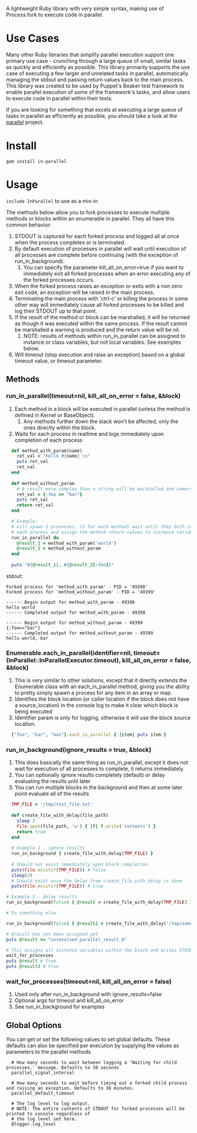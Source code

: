 
A lightweight Ruby library with very simple syntax, making use of Process.fork to execute code in parallel.

# Use Cases
Many other Ruby libraries that simplify parallel execution support one primary use case - crunching through a large queue of small, similar tasks as quickly and efficiently as possible.  This library primarily supports the use case of executing a few larger and unrelated tasks in parallel, automatically managing the stdout and passing return values back to the main process. This library was created to be used by Puppet's Beaker test framework to enable parallel execution of some of the framework's tasks, and allow users to execute code in parallel within their tests.

If you are looking for something that excels at executing a large queue of tasks in parallel as efficiently as possible, you should take a look at the [parallel](https://github.com/grosser/parallel) project.

# Install
```gem install in-parallel```

# Usage
```include InParallel``` to use as a mix-in

The methods below allow you to fork processes to execute multiple methods or blocks within an enumerable in parallel.  They all have this common behavior:
1. STDOUT is captured for each forked process and logged all at once when the process completes or is terminated.
1. By default execution of processes in parallel will wait until execution of all processes are complete before continuing (with the exception of run_in_background).
    1. You can specify the parameter kill_all_on_error=true if you want to immediately exit all forked processes when an error executing any of the forked processes occurs.
1. When the forked process raises an exception or exits with a non zero exit code, an exception will be raised in the main process.
1. Terminating the main process with 'ctrl-c' or killing the process in some other way will immediately cause all forked processes to be killed and log their STDOUT up to that point.
1. If the result of the method or block can be marshalled, it will be returned as though it was executed within the same process.  If the result cannot be marshalled a warning is produced and the return value will be nil.
    1. NOTE: results of methods within run_in_parallel can be assigned to instance or class variables, but not local variables.  See examples below.
1. Will timeout (stop execution and raise an exception) based on a global timeout value, or timeout parameter.

## Methods
### run_in_parallel(timeout=nil, kill_all_on_error = false, &block)
1. Each method in a block will be executed in parallel (unless the method is defined in Kernel or BaseObject).
    1. Any methods further down the stack won't be affected, only the ones directly within the block.
1. Waits for each process in realtime and logs immediately upon completion of each process

```ruby
  def method_with_param(name)
    ret_val = "hello #{name} \n"
    puts ret_val
    ret_val
  end
  
  def method_without_param
    # A result more complex than a string will be marshalled and unmarshalled and work
    ret_val = {:foo => "bar"}
    puts ret_val
    return ret_val
  end

  # Example:
  # will spawn 2 processes, (1 for each method) wait until they both complete, log chunked STDOUT/STDERR for
  # each process and assign the method return values to instance variables:
  run_in_parallel do
    @result_1 = method_with_param('world')
    @result_2 = method_without_param
  end
  
  puts "#{@result_1}, #{@result_2[:foo]}"
```
stdout:
```
Forked process for 'method_with_param' - PID = '49398'
Forked process for 'method_without_param' - PID = '49399'

------ Begin output for method_with_param - 49398
hello world
------ Completed output for method_with_param - 49398

------ Begin output for method_without_param - 49399
{:foo=>"bar"}
------ Completed output for method_without_param - 49399
hello world, bar
```
### Enumerable.each_in_parallel(identifier=nil, timeout=(InParallel::InParallelExecutor.timeout), kill_all_on_error = false, &block)
1. This is very similar to other solutions, except that it directly extends the Enumerable class with an each_in_parallel method, giving you the ability to pretty simply spawn a process for any item in an array or map.
1. Identifies the block location (or caller location if the block does not have a source_location) in the console log to make it clear which block is being executed
1. Identifier param is only for logging, otherwise it will use the block source location.

```ruby
  ["foo", "bar", "baz"].each_in_parallel { |item| puts item }
```

### run_in_background(ignore_results = true, &block)
1. This does basically the same thing as run_in_parallel, except it does not wait for execution of all processes to complete, it returns immediately.
1. You can optionally ignore results completely (default) or delay evaluating the results until later
1. You can run multiple blocks in the background and then at some later point evaluate all of the results

```ruby
  TMP_FILE = '/tmp/test_file.txt'
  
  def create_file_with_delay(file_path)
    sleep 2
    File.open(file_path, 'w') { |f| f.write('contents') }
    return true
  end
  
  # Example 1 - ignore results
  run_in_background { create_file_with_delay(TMP_FILE) }
  
  # Should not exist immediately upon block completion
  puts(File.exists?(TMP_FILE)) # false
  sleep(3)
  # Should exist once the delay from create_file_with_delay is done
  puts(File.exists?(TMP_FILE)) # true
  ```
  ```ruby
  # Example 2 - delay results
  run_in_background(false) { @result = create_file_with_delay(TMP_FILE) }
  
  # Do something else
  
  run_in_background(false) { @result2 = create_file_with_delay('/tmp/someotherfile.txt') }
  
  # @result has not been assigned yet
  puts @result >> "unresolved_parallel_result_0"
  
  # This assigns all instance variables within the block and writes STDOUT and STDERR from the process to console.
  wait_for_processes
  puts @result # true
  puts @result2 # true
  
```

### wait_for_processes(timeout=nil, kill_all_on_error = false)
1. Used only after run_in_background with ignore_results=false
1. Optional args for timeout and kill_all_on_error
1. See run_in_background for examples

## Global Options
You can get or set the following values to set global defaults.  These defaults can also be specified per execution by supplying the values as parameters to the parallel methods.
```
  # How many seconds to wait between logging a 'Waiting for child processes.' message. Defaults to 30 seconds
  parallel_signal_interval

  # How many seconds to wait before timing out a forked child process and raising an exception. Defaults to 30 minutes.
  parallel_default_timeout

  # The log level to log output.
  # NOTE: The entire contents of STDOUT for forked processes will be printed to console regardless of
  # the log level set here.
  @logger.log_level
```

